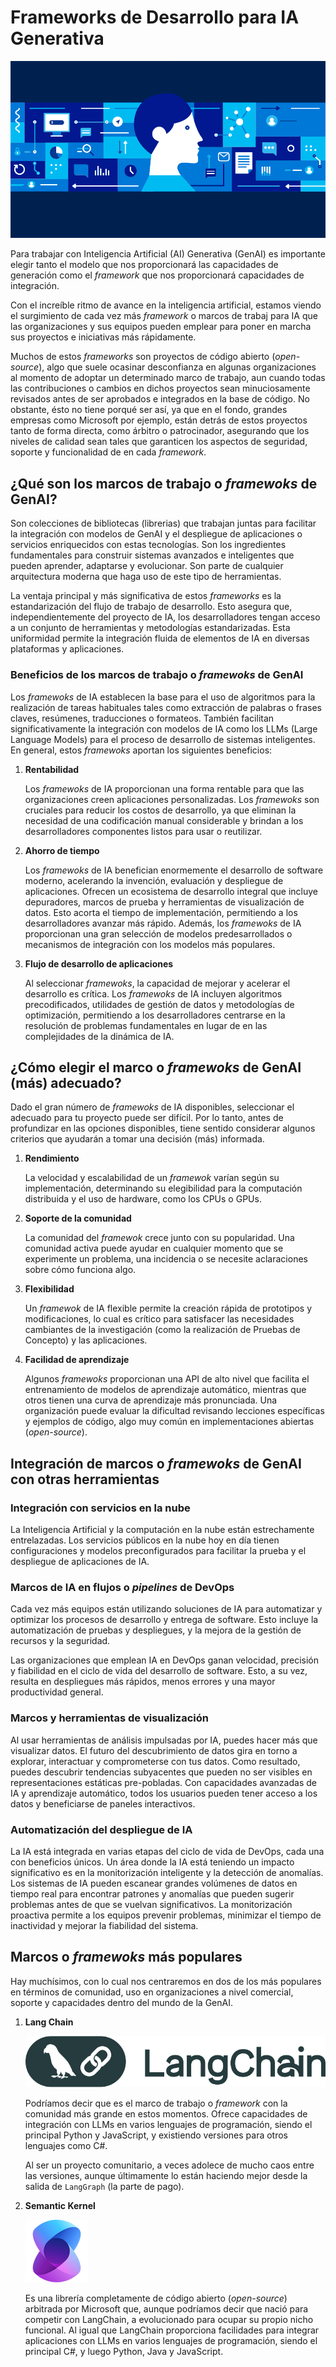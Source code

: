 # Frameworks de Desarrollo para IA Generativa

![Frameworks](assets/banner.gif)

Para trabajar con Inteligencia Artificial (AI) Generativa (GenAI) es importante elegir tanto el modelo que nos proporcionará las capacidades de generación como el _framework_ que nos proporcionará capacidades de integración.

Con el increíble ritmo de avance en la inteligencia artificial, estamos viendo el surgimiento de cada vez más _framework_ o marcos de trabaj para IA que las organizaciones y sus equipos pueden emplear para poner en marcha sus proyectos e iniciativas más rápidamente.

Muchos de estos _frameworks_ son proyectos de código abierto (_open-source_), algo que suele ocasinar desconfianza en algunas organizaciones al momento de adoptar un determinado marco de trabajo, aun cuando todas las contribuciones o cambios en dichos proyectos sean minuciosamente revisados antes de ser aprobados e integrados en la base de código. No obstante, ésto no tiene porqué ser así, ya que en el fondo, grandes empresas como Microsoft por ejemplo, están detrás de estos proyectos tanto de forma directa, como árbitro o patrocinador, asegurando que los niveles de calidad sean tales que garanticen los aspectos de seguridad, soporte y funcionalidad de en cada _framework_.

## ¿Qué son los marcos de trabajo o _framewoks_ de GenAI?

Son colecciones de bibliotecas (librerias) que trabajan juntas para facilitar la integración con modelos de GenAI y el despliegue de aplicaciones o servicios enriquecidos con estas tecnologías. Son los ingredientes fundamentales para construir sistemas avanzados e inteligentes que pueden aprender, adaptarse y evolucionar. Son parte de cualquier arquitectura moderna que haga uso de este tipo de herramientas.

La ventaja principal y más significativa de estos _frameworks_ es la estandarización del flujo de trabajo de desarrollo. Esto asegura que, independientemente del proyecto de IA, los desarrolladores tengan acceso a un conjunto de herramientas y metodologías estandarizadas. Esta uniformidad permite la integración fluida de elementos de IA en diversas plataformas y aplicaciones.

### Beneficios de los marcos de trabajo o _framewoks_ de GenAI

Los _framewoks_ de IA establecen la base para el uso de algoritmos para la realización de tareas habituales tales como extracción de palabras o frases claves, resúmenes, traducciones o formateos. También facilitan significativamente la integración con modelos de IA como los LLMs (Large Language Models) para el proceso de desarrollo de sistemas inteligentes. En general, estos _framewoks_ aportan los siguientes beneficios:

1.  **Rentabilidad**

    Los _framewoks_ de IA proporcionan una forma rentable para que las organizaciones creen aplicaciones personalizadas. Los _framewoks_ son cruciales para reducir los costos de desarrollo, ya que eliminan la necesidad de una codificación manual considerable y brindan a los desarrolladores componentes listos para usar o reutilizar.

2.  **Ahorro de tiempo**

    Los _framewoks_ de IA benefician enormemente el desarrollo de software moderno, acelerando la invención, evaluación y despliegue de aplicaciones. Ofrecen un ecosistema de desarrollo integral que incluye depuradores, marcos de prueba y herramientas de visualización de datos. Esto acorta el tiempo de implementación, permitiendo a los desarrolladores avanzar más rápido. Además, los _framewoks_ de IA proporcionan una gran selección de modelos predesarrollados o mecanismos de integración con los modelos más populares.

3.  **Flujo de desarrollo de aplicaciones**

    Al seleccionar _framewoks_, la capacidad de mejorar y acelerar el desarrollo es crítica. Los _framewoks_ de IA incluyen algoritmos precodificados, utilidades de gestión de datos y metodologías de optimización, permitiendo a los desarrolladores centrarse en la resolución de problemas fundamentales en lugar de en las complejidades de la dinámica de IA.

## ¿Cómo elegir el marco o _framewoks_ de GenAI (más) adecuado?

Dado el gran número de _framewoks_ de IA disponibles, seleccionar el adecuado para tu proyecto puede ser difícil. Por lo tanto, antes de profundizar en las opciones disponibles, tiene sentido considerar algunos criterios que ayudarán a tomar una decisión (más) informada.

1. **Rendimiento**

    La velocidad y escalabilidad de un _framewok_ varían según su implementación, determinando su elegibilidad para la computación distribuida y el uso de hardware, como los CPUs o GPUs.

2. **Soporte de la comunidad**

    La comunidad del _framewok_ crece junto con su popularidad. Una comunidad activa puede ayudar en cualquier momento que se experimente un problema, una incidencia o se necesite aclaraciones sobre cómo funciona algo.

3. **Flexibilidad**

    Un _framewok_ de IA flexible permite la creación rápida de prototipos y modificaciones, lo cual es crítico para satisfacer las necesidades cambiantes de la investigación (como la realización de Pruebas de Concepto) y las aplicaciones.

4. **Facilidad de aprendizaje**

    Algunos _framewoks_ proporcionan una API de alto nivel que facilita el entrenamiento de modelos de aprendizaje automático, mientras que otros tienen una curva de aprendizaje más pronunciada. Una organización puede evaluar la dificultad revisando lecciones específicas y ejemplos de código, algo muy común en implementaciones abiertas (_open-source_).

## Integración de marcos o _framewoks_ de GenAI con otras herramientas

### Integración con servicios en la nube

La Inteligencia Artificial y la computación en la nube están estrechamente entrelazadas. Los servicios públicos en la nube hoy en día tienen configuraciones y modelos preconfigurados para facilitar la prueba y el despliegue de aplicaciones de IA.

### Marcos de IA en flujos o _pipelines_ de DevOps

Cada vez más equipos están utilizando soluciones de IA para automatizar y optimizar los procesos de desarrollo y entrega de software. Esto incluye la automatización de pruebas y despliegues, y la mejora de la gestión de recursos y la seguridad.

Las organizaciones que emplean IA en DevOps ganan velocidad, precisión y fiabilidad en el ciclo de vida del desarrollo de software. Esto, a su vez, resulta en despliegues más rápidos, menos errores y una mayor productividad general.

### Marcos y herramientas de visualización

Al usar herramientas de análisis impulsadas por IA, puedes hacer más que visualizar datos. El futuro del descubrimiento de datos gira en torno a explorar, interactuar y comprometerse con tus datos. Como resultado, puedes descubrir tendencias subyacentes que pueden no ser visibles en representaciones estáticas pre-pobladas. Con capacidades avanzadas de IA y aprendizaje automático, todos los usuarios pueden tener acceso a los datos y beneficiarse de paneles interactivos.

### Automatización del despliegue de IA

La IA está integrada en varias etapas del ciclo de vida de DevOps, cada una con beneficios únicos. Un área donde la IA está teniendo un impacto significativo es en la monitorización inteligente y la detección de anomalías. Los sistemas de IA pueden escanear grandes volúmenes de datos en tiempo real para encontrar patrones y anomalías que pueden sugerir problemas antes de que se vuelvan significativos. La monitorización proactiva permite a los equipos prevenir problemas, minimizar el tiempo de inactividad y mejorar la fiabilidad del sistema.

## Marcos o _framewoks_ más populares

Hay muchísimos, con lo cual nos centraremos en dos de los más populares en términos de comunidad, uso en organizaciones a nivel comercial, soporte y capacidades dentro del mundo de la GenAI.

1. **Lang Chain**

    ![LangChain](assets/langchain.svg)

    Podríamos decir que es el marco de trabajo o _framework_ con la comunidad más grande en estos momentos. Ofrece capacidades de integración con LLMs en varios lenguajes de programación, siendo el principal Python y JavaScript, y existiendo versiones para otros lenguajes como C#.

    Al ser un proyecto comunitario, a veces adolece de mucho caos entre las versiones, aunque últimamente lo están haciendo mejor desde la salida de `LangGraph` (la parte de pago).

2. **Semantic Kernel**

    ![Semantic Kernel](assets/semantic-kernel.png)

    Es una librería completamente de código abierto (_open-source_) arbitrada por Microsoft que, aunque podríamos decir que nació para competir con LangChain, a evolucionado para ocupar su propio nicho funcional. Al igual que LangChain proporciona facilidades para integrar aplicaciones con LLMs en varios lenguajes de programación, siendo el principal C#, y luego Python, Java y JavaScript.
